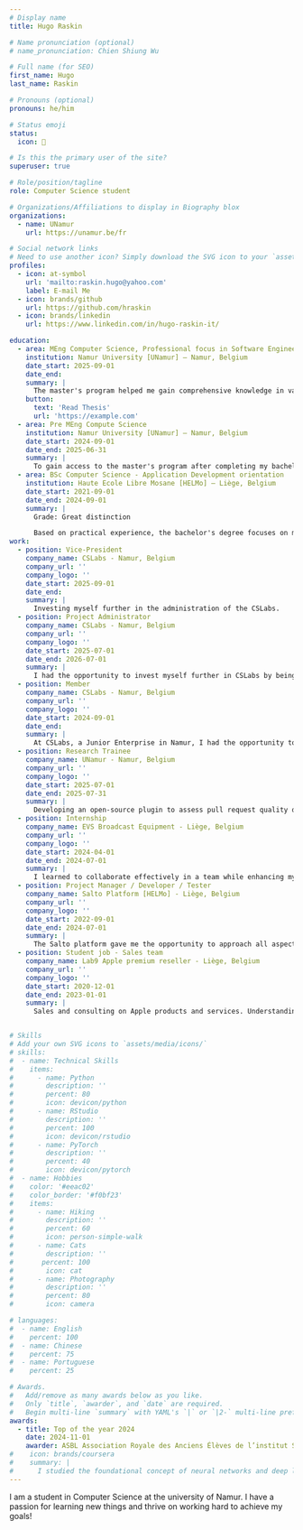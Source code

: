 ```yaml
---
# Display name
title: Hugo Raskin

# Name pronunciation (optional)
# name_pronunciation: Chien Shiung Wu

# Full name (for SEO)
first_name: Hugo
last_name: Raskin

# Pronouns (optional)
pronouns: he/him

# Status emoji
status:
  icon: 🚀

# Is this the primary user of the site?
superuser: true

# Role/position/tagline
role: Computer Science student

# Organizations/Affiliations to display in Biography blox
organizations:
  - name: UNamur
    url: https://unamur.be/fr

# Social network links
# Need to use another icon? Simply download the SVG icon to your `assets/media/icons/` folder.
profiles:
  - icon: at-symbol
    url: 'mailto:raskin.hugo@yahoo.com'
    label: E-mail Me
  - icon: brands/github
    url: https://github.com/hraskin
  - icon: brands/linkedin
    url: https://www.linkedin.com/in/hugo-raskin-it/

education:
  - area: MEng Computer Science, Professional focus in Software Engineering
    institution: Namur University [UNamur] – Namur, Belgium
    date_start: 2025-09-01
    date_end: 
    summary: |
      The master's program helped me gain comprehensive knowledge in various areas of Software Engineering, with a focus on software design, development processes, machine learning, and project management.
    button:
      text: 'Read Thesis'
      url: 'https://example.com'
  - area: Pre MEng Compute Science
    institution: Namur University [UNamur] – Namur, Belgium
    date_start: 2024-09-01
    date_end: 2025-06-31
    summary: |
      To gain access to the master's program after completing my bachelor's degree, I had to undertake an additional year of study to deepen my knowledge in mathematics, analysis, and scientific research.
  - area: BSc Computer Science - Application Development orientation
    institution: Haute Ecole Libre Mosane [HELMo] – Liège, Belgium
    date_start: 2021-09-01
    date_end: 2024-09-01
    summary: |
      Grade: Great distinction

      Based on practical experience, the bachelor's degree focuses on multi-technology projects, software development (mobile, web, etc.), system administration, security, and interaction with businesses.
work:
  - position: Vice-President
    company_name: CSLabs - Namur, Belgium
    company_url: ''
    company_logo: ''
    date_start: 2025-09-01
    date_end: 
    summary: |
      Investing myself further in the administration of the CSLabs.
  - position: Project Administrator
    company_name: CSLabs - Namur, Belgium
    company_url: ''
    company_logo: ''
    date_start: 2025-07-01
    date_end: 2026-07-01
    summary: |
      I had the opportunity to invest myself further in CSLabs by being elected Project Administrator. This role allowed me to develop project management skills, including team coordination, understanding client needs, project delivery, and client relations.
  - position: Member
    company_name: CSLabs - Namur, Belgium
    company_url: ''
    company_logo: ''
    date_start: 2024-09-01
    date_end: 
    summary: |
      At CSLabs, a Junior Enterprise in Namur, I had the opportunity to work on professional IT projects, attend Hackathons, training sessions, and conferences, enhancing my knowledge and skills.
  - position: Research Trainee
    company_name: UNamur - Namur, Belgium
    company_url: ''
    company_logo: ''
    date_start: 2025-07-01
    date_end: 2025-07-31
    summary: |
      Developing an open-source plugin to assess pull request quality during code reviews.
  - position: Internship
    company_name: EVS Broadcast Equipment - Liège, Belgium
    company_url: ''
    company_logo: ''
    date_start: 2024-04-01
    date_end: 2024-07-01
    summary: |
      I learned to collaborate effectively in a team while enhancing my skills in web development, particularly in backend services, continuous integration, resource management, and more.
  - position: Project Manager / Developer / Tester
    company_name: Salto Platform [HELMo] - Liège, Belgium
    company_url: ''
    company_logo: ''
    date_start: 2022-09-01
    date_end: 2024-07-01
    summary: |
      The Salto platform gave me the opportunity to approach all aspects of a project's lifecycle in an integrated manner, following an adapted methodology, and to develop an entrepreneurial mindset.
  - position: Student job - Sales team
    company_name: Lab9 Apple premium reseller - Liège, Belgium
    company_url: ''
    company_logo: ''
    date_start: 2020-12-01
    date_end: 2023-01-01
    summary: |
      Sales and consulting on Apple products and services. Understanding and meeting customer needs while providing the best possible advice on products with their unique features.


# Skills
# Add your own SVG icons to `assets/media/icons/`
# skills:
#  - name: Technical Skills
#    items:
#      - name: Python
#        description: ''
#        percent: 80
#        icon: devicon/python
#      - name: RStudio
#        description: ''
#        percent: 100
#        icon: devicon/rstudio
#      - name: PyTorch
#        description: ''
#        percent: 40
#        icon: devicon/pytorch
#  - name: Hobbies
#    color: '#eeac02'
#    color_border: '#f0bf23'
#    items:
#      - name: Hiking
#        description: ''
#        percent: 60
#        icon: person-simple-walk
#      - name: Cats
#        description: ''
#       percent: 100
#        icon: cat
#      - name: Photography
#        description: ''
#        percent: 80
#        icon: camera

# languages:
#  - name: English
#    percent: 100
#  - name: Chinese
#    percent: 75
#  - name: Portuguese
#    percent: 25

# Awards.
#   Add/remove as many awards below as you like.
#   Only `title`, `awarder`, and `date` are required.
#   Begin multi-line `summary` with YAML's `|` or `|2-` multi-line prefix and indent 2 spaces below.
awards:
  - title: Top of the year 2024
    date: 2024-11-01
    awarder: ASBL Association Royale des Anciens Élèves de l’institut Sainte-Marie
#    icon: brands/coursera
#    summary: |
#      I studied the foundational concept of neural networks and deep learning. By the end, I was familiar with the significant technological trends driving the rise of deep learning; build, train, and apply fully connected deep neural networks; implement efficient (vectorized) neural networks; identify key parameters in a neural network’s architecture; and apply deep learning to your own applications.
---
```


I am a student in Computer Science at the university of Namur. I have a passion for learning new things and thrive on working hard to achieve my goals!

